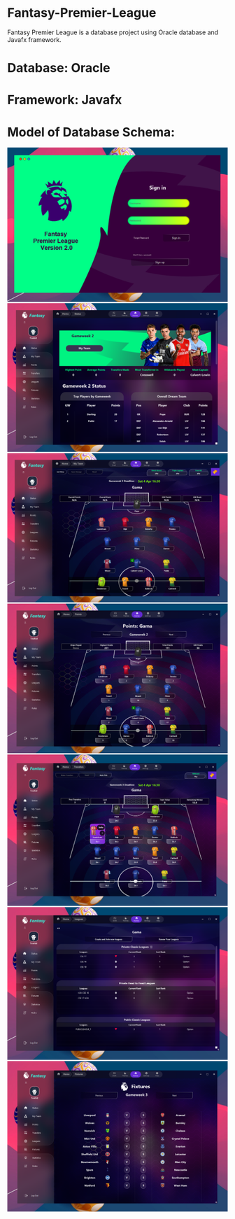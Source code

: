 # Fantasy-Premier-League
 Fantasy Premier League is a database project using Oracle database and Javafx framework.
# Database: Oracle
# Framework: Javafx
# Model of Database Schema:
![](Uiimages/ui0.png)
![](Uiimages/ui1.png)
![](Uiimages/ui2.png)
![](Uiimages/ui3.png)
![](Uiimages/ui4.png)
![](Uiimages/ui5.png)
![](Uiimages/ui6.png)
